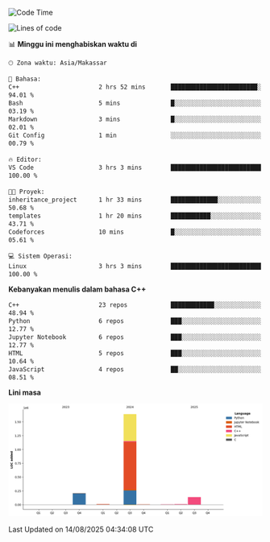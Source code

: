 <!--START_SECTION:waka-->
![Code Time](http://img.shields.io/badge/Code%20Time-400%20hrs%2010%20mins-blue)

![Lines of code](https://img.shields.io/badge/Sejak%20Hello%20World%20aku%20telah%20menulis-2.0%20million%20baris%20kode-blue)

📊 **Minggu ini menghabiskan waktu di** 

```text
🕑︎ Zona waktu: Asia/Makassar

💬 Bahasa: 
C++                      2 hrs 52 mins       ████████████████████████░   94.01 % 
Bash                     5 mins              █░░░░░░░░░░░░░░░░░░░░░░░░   03.19 % 
Markdown                 3 mins              █░░░░░░░░░░░░░░░░░░░░░░░░   02.01 % 
Git Config               1 min               ░░░░░░░░░░░░░░░░░░░░░░░░░   00.79 % 

🔥 Editor: 
VS Code                  3 hrs 3 mins        █████████████████████████   100.00 % 

🐱‍💻 Proyek: 
inheritance_project      1 hr 33 mins        █████████████░░░░░░░░░░░░   50.68 % 
templates                1 hr 20 mins        ███████████░░░░░░░░░░░░░░   43.71 % 
Codeforces               10 mins             █░░░░░░░░░░░░░░░░░░░░░░░░   05.61 % 

💻 Sistem Operasi: 
Linux                    3 hrs 3 mins        █████████████████████████   100.00 % 
```

**Kebanyakan menulis dalam bahasa C++** 

```text
C++                      23 repos            ████████████░░░░░░░░░░░░░   48.94 % 
Python                   6 repos             ███░░░░░░░░░░░░░░░░░░░░░░   12.77 % 
Jupyter Notebook         6 repos             ███░░░░░░░░░░░░░░░░░░░░░░   12.77 % 
HTML                     5 repos             ███░░░░░░░░░░░░░░░░░░░░░░   10.64 % 
JavaScript               4 repos             ██░░░░░░░░░░░░░░░░░░░░░░░   08.51 % 
```



**Lini masa**

![Lines of Code chart](https://raw.githubusercontent.com/yusuf601/yusuf601/main/assets/bar_graph.png)


 Last Updated on 14/08/2025 04:34:08 UTC
<!--END_SECTION:waka-->

